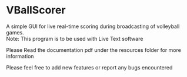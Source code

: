 # VBallScorer
A simple GUI for live real-time scoring during broadcasting of volleyball games.<br>
Note: This program is to be used with Live Text software

Please Read the documentation pdf under the resources folder for more information

Please feel free to add new features or report any bugs encountered
